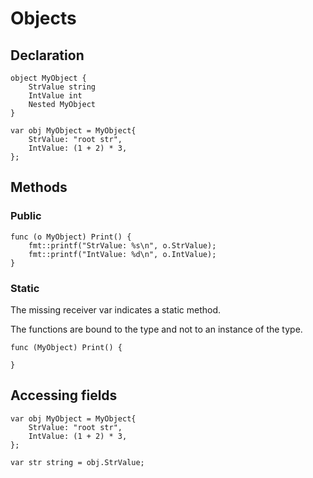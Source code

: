 # Objects

## Declaration

```sl
object MyObject {
    StrValue string
    IntValue int
    Nested MyObject
}

var obj MyObject = MyObject{
    StrValue: "root str",
    IntValue: (1 + 2) * 3,
};
```


## Methods

### Public
```sl
func (o MyObject) Print() {
    fmt::printf("StrValue: %s\n", o.StrValue);
    fmt::printf("IntValue: %d\n", o.IntValue);
}
```

### Static
The missing receiver var indicates a static method.

The functions are bound to the type and not to an instance of the type.
```sl
func (MyObject) Print() {
    
}
```

## Accessing fields

```sl
var obj MyObject = MyObject{
    StrValue: "root str",
    IntValue: (1 + 2) * 3,
};

var str string = obj.StrValue;
```